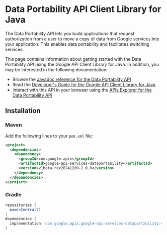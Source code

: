 # Data Portability API Client Library for Java

The Data Portability API lets you build applications that request authorization from a user to move a copy of data from Google services into your application. This enables data portability and facilitates switching services.

This page contains information about getting started with the Data Portability API
using the Google API Client Library for Java. In addition, you may be interested
in the following documentation:

* Browse the [Javadoc reference for the Data Portability API][javadoc]
* Read the [Developer's Guide for the Google API Client Library for Java][google-api-client].
* Interact with this API in your browser using the [APIs Explorer for the Data Portability API][api-explorer]

## Installation

### Maven

Add the following lines to your `pom.xml` file:

```xml
<project>
  <dependencies>
    <dependency>
      <groupId>com.google.apis</groupId>
      <artifactId>google-api-services-dataportability</artifactId>
      <version>v1beta-rev20241209-2.0.0</version>
    </dependency>
  </dependencies>
</project>
```

### Gradle

```gradle
repositories {
  mavenCentral()
}
dependencies {
  implementation 'com.google.apis:google-api-services-dataportability:v1beta-rev20241209-2.0.0'
}
```

[javadoc]: https://googleapis.dev/java/google-api-services-dataportability/latest/index.html
[google-api-client]: https://github.com/googleapis/google-api-java-client/
[api-explorer]: https://developers.google.com/apis-explorer/#p/dataportability/v1/
